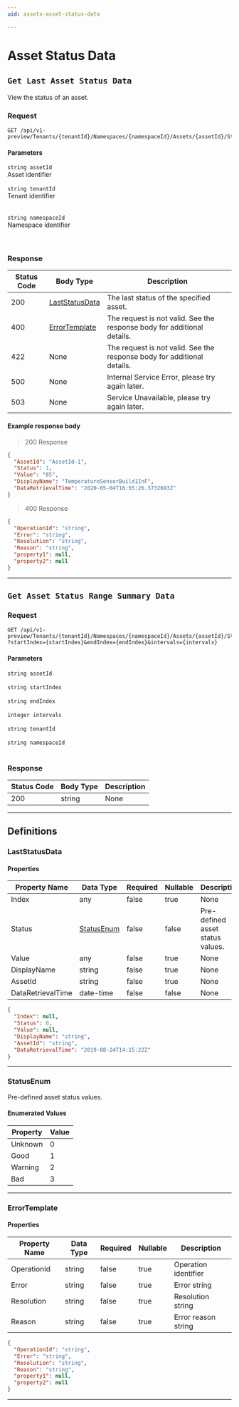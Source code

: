 ```yaml
---
uid: assets-asset-status-data

---
```


# Asset Status Data

## `Get Last Asset Status Data`

<a id="opIdAssetStatusData_Get Last Asset Status Data"></a>

View the status of an asset.

### Request
```text 
GET /api/v1-preview/Tenants/{tenantId}/Namespaces/{namespaceId}/Assets/{assetId}/Status/Last
```

#### Parameters

`string assetId`
<br/>Asset identifier<br/><br/>`string tenantId`
<br/>Tenant identifier<br/><br/><br/>`string namespaceId`
<br/>Namespace identifier<br/><br/><br/>

### Response

|Status Code|Body Type|Description|
|---|---|---|
|200|[LastStatusData](#schemalaststatusdata)|The last status of the specified asset.|
|400|[ErrorTemplate](#schemaerrortemplate)|The request is not valid. See the response body for additional details.|
|422|None|The request is not valid. See the response body for additional details.|
|500|None|Internal Service Error, please try again later.|
|503|None|Service Unavailable, please try again later.|

#### Example response body
> 200 Response

```json
{
  "AssetId": "AssetId-1",
  "Status": 1,
  "Value": "85",
  "DisplayName": "TemperatureSensorBuild1InF",
  "DataRetrievalTime": "2020-05-04T16:55:26.3732693Z"
}
```

> 400 Response

```json
{
  "OperationId": "string",
  "Error": "string",
  "Resolution": "string",
  "Reason": "string",
  "property1": null,
  "property2": null
}
```

---

## `Get Asset Status Range Summary Data`

<a id="opIdAssetStatusData_Get Asset Status Range Summary Data"></a>

### Request
```text 
GET /api/v1-preview/Tenants/{tenantId}/Namespaces/{namespaceId}/Assets/{assetId}/Status/Summary
?startIndex={startIndex}&endIndex={endIndex}&intervals={intervals}
```

#### Parameters

`string assetId`
<br/><br/>`string startIndex`
<br/><br/>`string endIndex`
<br/><br/>`integer intervals`
<br/><br/>`string tenantId`
<br/><br/>`string namespaceId`
<br/><br/>

### Response

|Status Code|Body Type|Description|
|---|---|---|
|200|string|None|

---
## Definitions

### LastStatusData

<a id="schemalaststatusdata"></a>
<a id="schema_LastStatusData"></a>
<a id="tocSlaststatusdata"></a>
<a id="tocslaststatusdata"></a>

#### Properties

|Property Name|Data Type|Required|Nullable|Description|
|---|---|---|---|---|
|Index|any|false|true|None|
|Status|[StatusEnum](#schemastatusenum)|false|false|Pre-defined asset status values.|
|Value|any|false|true|None|
|DisplayName|string|false|true|None|
|AssetId|string|false|true|None|
|DataRetrievalTime|date-time|false|false|None|

```json
{
  "Index": null,
  "Status": 0,
  "Value": null,
  "DisplayName": "string",
  "AssetId": "string",
  "DataRetrievalTime": "2019-08-24T14:15:22Z"
}

```

---

### StatusEnum

<a id="schemastatusenum"></a>
<a id="schema_StatusEnum"></a>
<a id="tocSstatusenum"></a>
<a id="tocsstatusenum"></a>

Pre-defined asset status values.

#### Enumerated Values

|Property|Value|
|---|---|
|Unknown|0|
|Good|1|
|Warning|2|
|Bad|3|

---

### ErrorTemplate

<a id="schemaerrortemplate"></a>
<a id="schema_ErrorTemplate"></a>
<a id="tocSerrortemplate"></a>
<a id="tocserrortemplate"></a>

#### Properties

|Property Name|Data Type|Required|Nullable|Description|
|---|---|---|---|---|
|OperationId|string|false|true|Operation identifier|
|Error|string|false|true|Error string|
|Resolution|string|false|true|Resolution string|
|Reason|string|false|true|Error reason string|

```json
{
  "OperationId": "string",
  "Error": "string",
  "Resolution": "string",
  "Reason": "string",
  "property1": null,
  "property2": null
}

```

---

